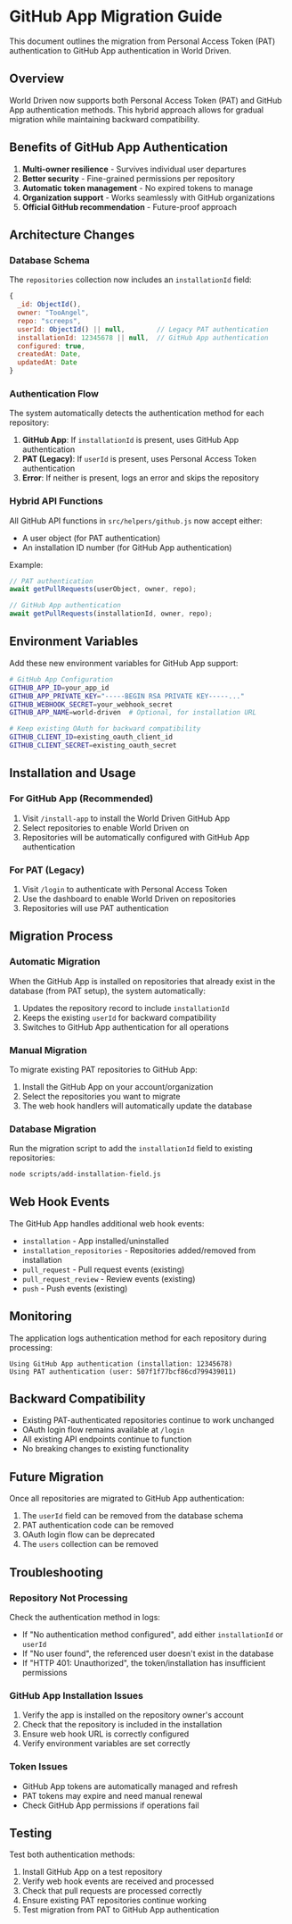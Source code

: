 # GitHub App Migration Guide

This document outlines the migration from Personal Access Token (PAT) authentication to GitHub App authentication in World Driven.

## Overview

World Driven now supports both Personal Access Token (PAT) and GitHub App authentication methods. This hybrid approach allows for gradual migration while maintaining backward compatibility.

## Benefits of GitHub App Authentication

1. **Multi-owner resilience** - Survives individual user departures
2. **Better security** - Fine-grained permissions per repository
3. **Automatic token management** - No expired tokens to manage
4. **Organization support** - Works seamlessly with GitHub organizations
5. **Official GitHub recommendation** - Future-proof approach

## Architecture Changes

### Database Schema

The `repositories` collection now includes an `installationId` field:

```javascript
{
  _id: ObjectId(),
  owner: "TooAngel",
  repo: "screeps",
  userId: ObjectId() || null,        // Legacy PAT authentication
  installationId: 12345678 || null,  // GitHub App authentication
  configured: true,
  createdAt: Date,
  updatedAt: Date
}
```

### Authentication Flow

The system automatically detects the authentication method for each repository:

1. **GitHub App**: If `installationId` is present, uses GitHub App authentication
2. **PAT (Legacy)**: If `userId` is present, uses Personal Access Token authentication
3. **Error**: If neither is present, logs an error and skips the repository

### Hybrid API Functions

All GitHub API functions in `src/helpers/github.js` now accept either:
- A user object (for PAT authentication)
- An installation ID number (for GitHub App authentication)

Example:
```javascript
// PAT authentication
await getPullRequests(userObject, owner, repo);

// GitHub App authentication
await getPullRequests(installationId, owner, repo);
```

## Environment Variables

Add these new environment variables for GitHub App support:

```bash
# GitHub App Configuration
GITHUB_APP_ID=your_app_id
GITHUB_APP_PRIVATE_KEY="-----BEGIN RSA PRIVATE KEY-----..."
GITHUB_WEBHOOK_SECRET=your_webhook_secret
GITHUB_APP_NAME=world-driven  # Optional, for installation URL

# Keep existing OAuth for backward compatibility
GITHUB_CLIENT_ID=existing_oauth_client_id
GITHUB_CLIENT_SECRET=existing_oauth_secret
```

## Installation and Usage

### For GitHub App (Recommended)

1. Visit `/install-app` to install the World Driven GitHub App
2. Select repositories to enable World Driven on
3. Repositories will be automatically configured with GitHub App authentication

### For PAT (Legacy)

1. Visit `/login` to authenticate with Personal Access Token
2. Use the dashboard to enable World Driven on repositories
3. Repositories will use PAT authentication

## Migration Process

### Automatic Migration

When the GitHub App is installed on repositories that already exist in the database (from PAT setup), the system automatically:

1. Updates the repository record to include `installationId`
2. Keeps the existing `userId` for backward compatibility
3. Switches to GitHub App authentication for all operations

### Manual Migration

To migrate existing PAT repositories to GitHub App:

1. Install the GitHub App on your account/organization
2. Select the repositories you want to migrate
3. The web hook handlers will automatically update the database

### Database Migration

Run the migration script to add the `installationId` field to existing repositories:

```bash
node scripts/add-installation-field.js
```

## Web Hook Events

The GitHub App handles additional web hook events:

- `installation` - App installed/uninstalled
- `installation_repositories` - Repositories added/removed from installation
- `pull_request` - Pull request events (existing)
- `pull_request_review` - Review events (existing)
- `push` - Push events (existing)

## Monitoring

The application logs authentication method for each repository during processing:

```
Using GitHub App authentication (installation: 12345678)
Using PAT authentication (user: 507f1f77bcf86cd799439011)
```

## Backward Compatibility

- Existing PAT-authenticated repositories continue to work unchanged
- OAuth login flow remains available at `/login`
- All existing API endpoints continue to function
- No breaking changes to existing functionality

## Future Migration

Once all repositories are migrated to GitHub App authentication:

1. The `userId` field can be removed from the database schema
2. PAT authentication code can be removed
3. OAuth login flow can be deprecated
4. The `users` collection can be removed

## Troubleshooting

### Repository Not Processing

Check the authentication method in logs:
- If "No authentication method configured", add either `installationId` or `userId`
- If "No user found", the referenced user doesn't exist in the database
- If "HTTP 401: Unauthorized", the token/installation has insufficient permissions

### GitHub App Installation Issues

1. Verify the app is installed on the repository owner's account
2. Check that the repository is included in the installation
3. Ensure web hook URL is correctly configured
4. Verify environment variables are set correctly

### Token Issues

- GitHub App tokens are automatically managed and refresh
- PAT tokens may expire and need manual renewal
- Check GitHub App permissions if operations fail

## Testing

Test both authentication methods:

1. Install GitHub App on a test repository
2. Verify web hook events are received and processed
3. Check that pull requests are processed correctly
4. Ensure existing PAT repositories continue working
5. Test migration from PAT to GitHub App authentication